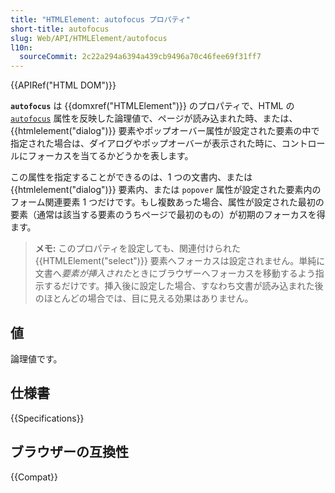 ```yaml
---
title: "HTMLElement: autofocus プロパティ"
short-title: autofocus
slug: Web/API/HTMLElement/autofocus
l10n:
  sourceCommit: 2c22a294a6394a439cb9496a70c46fee69f31ff7
---
```


{{APIRef("HTML DOM")}}

**`autofocus`** は {{domxref("HTMLElement")}} のプロパティで、HTML の [`autofocus`](/ja/docs/Web/HTML/Element/select#autofocus) 属性を反映した論理値で、ページが読み込まれた時、または、 {{htmlelement("dialog")}} 要素やポップオーバー属性が設定された要素の中で指定された場合は、ダイアログやポップオーバーが表示された時に、コントロールにフォーカスを当てるかどうかを表します。

この属性を指定することができるのは、1 つの文書内、または {{htmlelement("dialog")}} 要素内、または `popover` 属性が設定された要素内のフォーム関連要素 1 つだけです。もし複数あった場合、属性が設定された最初の要素（通常は該当する要素のうちページで最初のもの）が初期のフォーカスを得ます。

> **メモ:** このプロパティを設定しても、関連付けられた {{HTMLElement("select")}} 要素へフォーカスは設定されません。単純に文書へ*要素が挿入された*ときにブラウザーへフォーカスを移動するよう指示するだけです。挿入後に設定した場合、すなわち文書が読み込まれた後のほとんどの場合では、目に見える効果はありません。

## 値

論理値です。

## 仕様書

{{Specifications}}

## ブラウザーの互換性

{{Compat}}
